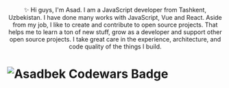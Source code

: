 <p align="center">✨ Hi guys, I'm Asad. I am a JavaScript developer from Tashkent, Uzbekistan. 
I have done many works with JavaScript, Vue and React. Aside from my job, I like to create and contribute to open source projects. That helps me to learn a ton of new stuff, grow as a developer and support other open source projects. I take great care in the experience, architecture, and code quality of the things I build.
</p>

# <img src="https://www.codewars.com/users/zemeister/badges/large" alt="Asadbek Codewars Badge">
